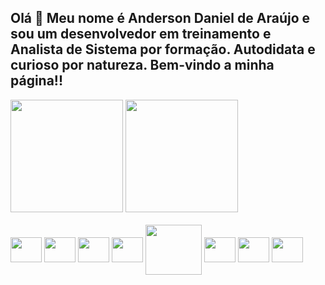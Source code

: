## Olá 👋 Meu nome é Anderson Daniel de Araújo e sou um desenvolvedor em treinamento e Analista de Sistema por formação. Autodidata e curioso por natureza. Bem-vindo a minha página!!


<div>
<img height="180em" src="https://github-readme-stats.vercel.app/api?username=Mukoua&show_icons=true&theme=dracula&include_all_commits=true&count_private=true"/>
<img height="180em" src="https://github-readme-stats.vercel.app/api/top-langs/?username=Mukoua&layout=compact&langs_count=16&theme=dark"/>
</div>


<div style ="display: inline_block"><br>
<img align="center" height="40" width="50" src="https://cdn.jsdelivr.net/gh/devicons/devicon@latest/icons/java/java-original-wordmark.svg" />
<img align="center" height="40" width="50" src="https://cdn.jsdelivr.net/gh/devicons/devicon@latest/icons/maven/maven-original.svg" />
<img align="center" height="40" width="50" src="https://cdn.jsdelivr.net/gh/devicons/devicon@latest/icons/mysql/mysql-original-wordmark.svg" />
<img align="center" height="40" width="50" src="https://cdn.jsdelivr.net/gh/devicons/devicon@latest/icons/python/python-original-wordmark.svg" />
<img align="center" height="80" width="90" src="https://cdn.jsdelivr.net/gh/devicons/devicon@latest/icons/swagger/swagger-original-wordmark.svg" />
<img align="center" height="40" width="50" src="https://cdn.jsdelivr.net/gh/devicons/devicon@latest/icons/docker/docker-original-wordmark.svg" />
<img align="center" height="40" width="50" src="https://cdn.jsdelivr.net/gh/devicons/devicon@latest/icons/git/git-plain.svg" />
<img align="center" height="40" width="50" src="https://cdn.jsdelivr.net/gh/devicons/devicon@latest/icons/github/github-original.svg" />
</div>
